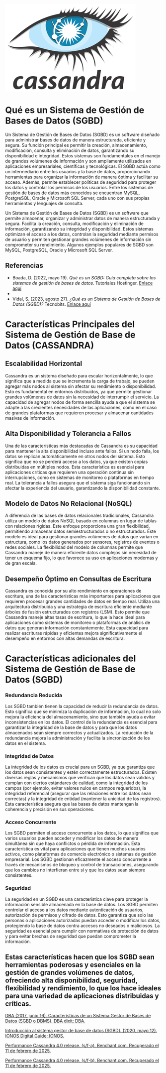![Casandra](https://github.com/theking-10/FBD-CassandraSGBD/raw/main/Casandra.png)



<h1>Qué es un Sistema de Gestión de Bases de Datos (SGBD)</h1>

Un Sistema de Gestión de Bases de Datos (SGBD) es un software diseñado para administrar bases de datos de manera estructurada, eficiente y segura.
Su función principal es permitir la creación, almacenamiento, modificación, consulta y eliminación de datos, garantizando su disponibilidad e integridad. 
Estos sistemas son fundamentales en el manejo de grandes volúmenes de información y son ampliamente utilizados en aplicaciones empresariales, científicas y tecnológicas.
El SGBD actúa como un intermediario entre los usuarios y la base de datos, proporcionando herramientas para organizar la información de manera óptima 
y facilitar su acceso. Además, permite establecer políticas de seguridad para proteger los datos y controlar los permisos de los usuarios.
Entre los sistemas de gestión de bases de datos más conocidos se encuentran MySQL, PostgreSQL, Oracle y Microsoft SQL Server, 
cada uno con sus propias herramientas y lenguajes de consulta.

Un Sistema de Gestión de Bases de Datos (SGBD) es un software que permite almacenar, organizar y administrar datos de manera estructurada y segura.
Facilita la creación, consulta, modificación y eliminación de información, garantizando su integridad y disponibilidad.
Estos sistemas optimizan el acceso a los datos, controlan la seguridad mediante permisos de usuario y permiten gestionar grandes volúmenes de información 
sin comprometer su rendimiento. Algunos ejemplos populares de SGBD son MySQL, PostgreSQL, Oracle y Microsoft SQL Server.

## Referencias
- Boada, D. (2022, mayo 19). *Qué es un SGBD: Guía completa sobre los sistemas de gestión de bases de datos*. Tutoriales Hostinger. [Enlace aquí](https://www.hostinger.mx/tutoriales/sgbd)
- 
- Vidal, S. (2023, agosto 27). *¿Qué es un Sistema de Gestión de Bases de Datos (SGBD)?* Tecnobits. [Enlace aquí](https://tecnobits.com/que-es-un-sistema-de-gestion-de-bases-de-datos-sgbd/)

<h1>Características Principales del Sistema de Gestión de Base de Datos (CASSANDRA)</h1>

<h2>Escalabilidad Horizontal</h2>
Cassandra es un sistema diseñado para escalar horizontalmente, lo que significa que a medida que se incrementa la carga de trabajo, se pueden agregar más nodos al sistema sin afectar su rendimiento o disponibilidad. Esto es fundamental en entornos distribuidos, ya que permite gestionar grandes volúmenes de datos sin la necesidad de interrumpir el servicio. La capacidad de agregar nodos de forma sencilla ayuda a que el sistema se adapte a las crecientes necesidades de las aplicaciones, como en el caso de grandes plataformas que requieren procesar y almacenar cantidades masivas de información.

<h2>Alta Disponibilidad y Tolerancia a Fallos</h2>
Una de las características más destacadas de Cassandra es su capacidad para mantener la alta disponibilidad incluso ante fallos. Si un nodo falla, los datos se replican automáticamente en otros nodos del sistema. Esto significa que no se perderá acceso a los datos, ya que existen copias distribuidas en múltiples nodos. Esta característica es esencial para aplicaciones críticas que requieren una operación continua sin interrupciones, como en sistemas de monitoreo o plataformas en tiempo real. La tolerancia a fallos asegura que el sistema siga funcionando sin afectar la experiencia del usuario, garantizando la disponibilidad constante.

<h2>Modelo de Datos No Relacional (NoSQL)</h2>
A diferencia de las bases de datos relacionales tradicionales, Cassandra utiliza un modelo de datos NoSQL basado en columnas en lugar de tablas con relaciones rígidas. Este enfoque proporciona una gran flexibilidad, permitiendo almacenar datos semiestructurados o no estructurados. Este modelo es ideal para gestionar grandes volúmenes de datos que varían en estructura, como los datos generados por sensores, registros de eventos o redes sociales. La flexibilidad del modelo de columnas permite que Cassandra maneje de manera eficiente datos complejos sin necesidad de tener un esquema fijo, lo que favorece su uso en aplicaciones modernas y de gran escala.

<h2>Desempeño Óptimo en Consultas de Escritura</h2>
Cassandra es conocida por su alto rendimiento en operaciones de escritura, una de las características más importantes para aplicaciones que requieren procesar grandes cantidades de datos en tiempo real. Utiliza una arquitectura distribuida y una estrategia de escritura eficiente mediante árboles de fusión estructurados con registros (LSM). Esto permite que Cassandra maneje altas tasas de escritura, lo que la hace ideal para aplicaciones como sistemas de monitoreo o plataformas de análisis de datos que generan información constantemente. Esta capacidad para realizar escrituras rápidas y eficientes mejora significativamente el desempeño en entornos con altas demandas de escritura.

<h1>Características adicionales del Sistema de Gestión de Base de Datos (SGBD)</h1>

<h3>Redundancia Reducida</h3>
Los SGBD también tienen la capacidad de reducir la redundancia de datos. Esto significa que se minimiza la duplicación de información, lo cual no solo mejora la eficiencia del almacenamiento, sino que también ayuda a evitar inconsistencias en los datos. El control de la redundancia es esencial para garantizar la integridad de la base de datos y para que los datos almacenados sean siempre correctos y actualizados. La reducción de la redundancia mejora la administración y facilita la sincronización de los datos en el sistema.

<h3>Integridad de Datos</h3>
La integridad de los datos es crucial para un SGBD, ya que garantiza que los datos sean consistentes y estén correctamente estructurados. Existen diversas reglas y mecanismos que verifican que los datos sean válidos y cumplan con ciertos estándares de calidad, como la integridad de los campos (por ejemplo, evitar valores nulos en campos requeridos), la integridad referencial (asegurar que las relaciones entre los datos sean correctas) y la integridad de entidad (mantener la unicidad de los registros). Esta característica asegura que las bases de datos mantengan la coherencia y precisión en sus operaciones.

<h3>Acceso Concurrente</h3>
Los SGBD permiten el acceso concurrente a los datos, lo que significa que varios usuarios pueden acceder y modificar los datos de manera simultánea sin que haya conflictos o pérdida de información. Esta característica es vital para aplicaciones que tienen muchos usuarios activos, como plataformas de comercio electrónico o sistemas de gestión empresarial. Los SGBD gestionan eficazmente el acceso concurrente a través de mecanismos de bloqueo y control de transacciones, asegurando que los cambios no interfieran entre sí y que los datos sean siempre consistentes.

<h3>Seguridad</h3>
La seguridad en un SGBD es una característica clave para proteger la información sensible almacenada en la base de datos. Los SGBD permiten controlar el acceso a los datos mediante autenticación de usuarios, autorización de permisos y cifrado de datos. Esto garantiza que solo las personas o aplicaciones autorizadas puedan acceder o modificar los datos, protegiendo la base de datos contra accesos no deseados o maliciosos. La seguridad es esencial para cumplir con normativas de protección de datos y para evitar brechas de seguridad que puedan comprometer la información.

<h2>Estas características hacen que los SGBD sean herramientas poderosas y esenciales en la gestión de grandes volúmenes de datos, ofreciendo alta disponibilidad, seguridad, flexibilidad y rendimiento, lo que los hace ideales para una variedad de aplicaciones distribuidas y críticas.</h2>

<p><a href="https://dbadixit.com/caracteristicas-sistema-gestor-bases-datos-sgbd-dbms/">DBA (2017, junio 16). Características de un Sistema Gestor de Bases de Datos (SGBD o DBMS). DBA dixit; DBA.</a></p>

<p><a href="https://www.ionos.mx/digitalguide/hosting/cuestiones-tecnicas/sistema-gestor-de-base-de-datos-sgbd/">Introducción al sistema gestor de base de datos (SGBD). (2020, mayo 12). IONOS Digital Guide; IONOS.</a></p>

<p><a href="https://benchant.com/blog/cassandra-4-performance?utm_source=chatgpt.com">Performance Cassandra 4.0 release. (s/f-a). Benchant.com. Recuperado el 11 de febrero de 2025.</a></p>

<p><a href="https://benchant.com/blog/cassandra-4-performance">Performance Cassandra 4.0 release. (s/f-b). Benchant.com. Recuperado el 11 de febrero de 2025.</a></p>






